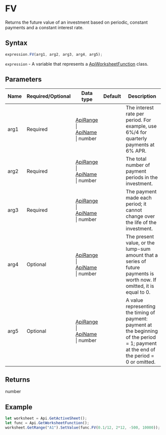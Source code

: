 # FV

Returns the future value of an investment based on periodic, constant payments and a constant interest rate.

## Syntax

```javascript
expression.FV(arg1, arg2, arg3, arg4, arg5);
```

`expression` - A variable that represents a [ApiWorksheetFunction](../ApiWorksheetFunction.md) class.

## Parameters

| **Name** | **Required/Optional** | **Data type** | **Default** | **Description** |
| ------------- | ------------- | ------------- | ------------- | ------------- |
| arg1 | Required | [ApiRange](../../ApiRange/ApiRange.md) \| [ApiName](../../ApiName/ApiName.md) \| number |  | The interest rate per period. For example, use 6%/4 for quarterly payments at 6% APR. |
| arg2 | Required | [ApiRange](../../ApiRange/ApiRange.md) \| [ApiName](../../ApiName/ApiName.md) \| number |  | The total number of payment periods in the investment. |
| arg3 | Required | [ApiRange](../../ApiRange/ApiRange.md) \| [ApiName](../../ApiName/ApiName.md) \| number |  | The payment made each period; it cannot change over the life of the investment. |
| arg4 | Optional | [ApiRange](../../ApiRange/ApiRange.md) \| [ApiName](../../ApiName/ApiName.md) \| number |  | The present value, or the lump-sum amount that a series of future payments is worth now. If omitted, it is equal to 0. |
| arg5 | Optional | [ApiRange](../../ApiRange/ApiRange.md) \| [ApiName](../../ApiName/ApiName.md) \| number |  | A value representing the timing of payment: payment at the beginning of the period = 1; payment at the end of the period = 0 or omitted. |

## Returns

number

## Example



```javascript editor-
let worksheet = Api.GetActiveSheet();
let func = Api.GetWorksheetFunction();
worksheet.GetRange("A1").SetValue(func.FV(0.1/12, 2*12, -500, 10000));
```
